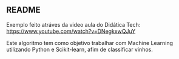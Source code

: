 ## README

Exemplo feito atráves da video aula do Didática Tech: https://www.youtube.com/watch?v=DNegkxwQJuY

Este algoritmo tem como objetivo trabalhar com Machine Learning utilizando Python e Scikit-learn, afim de classificar vinhos. 